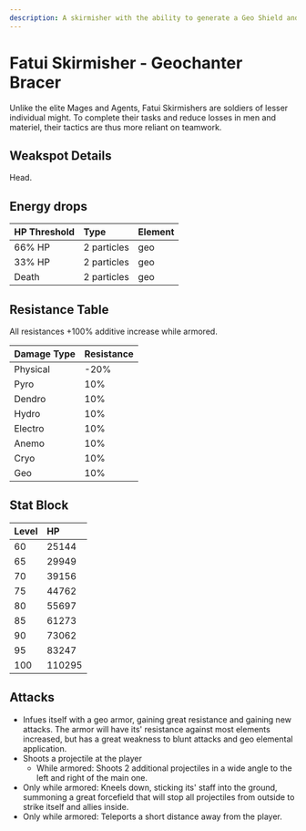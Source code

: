 ```yaml
---
description: A skirmisher with the ability to generate a Geo Shield and defend their allies..
---
```


# Fatui Skirmisher - Geochanter Bracer

Unlike the elite Mages and Agents, Fatui Skirmishers are soldiers of lesser individual might. To complete their tasks and reduce losses in men and materiel, their tactics are thus more reliant on teamwork.

## Weakspot Details

Head.

## Energy drops

| HP Threshold | Type | Element |
| :--- | :--- | :--- |
| 66% HP | 2 particles | geo    
| 33% HP | 2 particles | geo   
| Death | 2 particles | geo

## Resistance Table

All resistances +100% additive increase while armored.

| Damage Type | Resistance |
| :--- | :--- |
| Physical | -20% |
| Pyro | 10% |
| Dendro | 10% |
| Hydro | 10% |
| Electro | 10% |
| Anemo | 10% |
| Cryo | 10% |
| Geo | 10% |

## Stat Block

| Level | HP |
| :--- | :--- |
| 60 | 25144 |
| 65 | 29949 |
| 70 | 39156 |
| 75 | 44762 |
| 80 | 55697 |
| 85 | 61273 |
| 90 | 73062 |
| 95 | 83247 |
| 100 | 110295 |

## Attacks

* Infues itself with a geo armor, gaining great resistance and gaining new attacks. The armor will have its' resistance against most elements increased, but has a great weakness to blunt attacks and geo elemental application.
* Shoots a projectile at the player
  * While armored: Shoots 2 additional projectiles in a wide angle to the left and right of the main one.
* Only while armored: Kneels down, sticking its' staff into the ground, summoning a great forcefield that will stop all projectiles from outside to strike itself and allies inside.
* Only while armored: Teleports a short distance away from the player.

